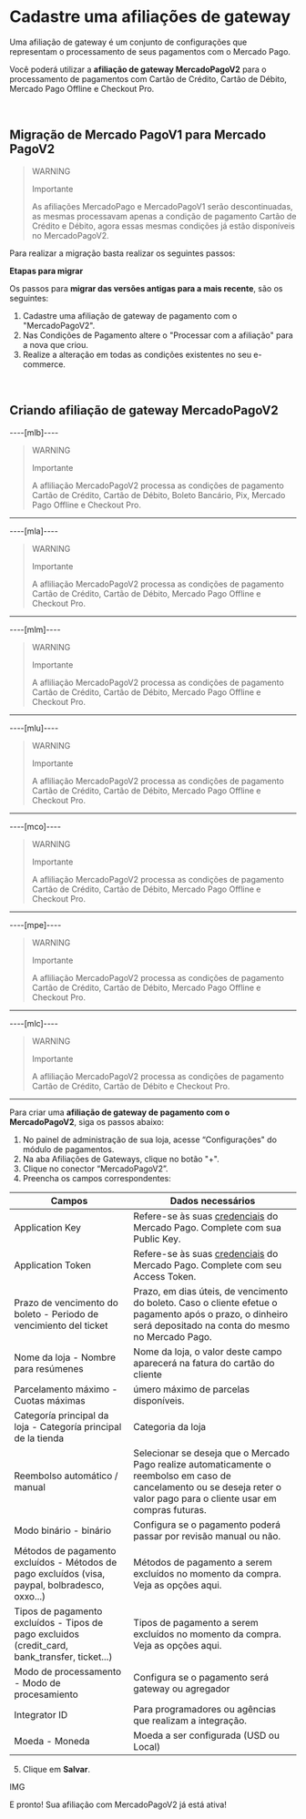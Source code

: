 # Cadastre uma afiliações de gateway

Uma afiliação de gateway é um conjunto de configurações que representam o processamento de seus pagamentos com o Mercado Pago.

Você poderá utilizar a **afiliação de gateway MercadoPagoV2** para o processamento de pagamentos com Cartão de Crédito, Cartão de Débito, Mercado Pago Offline e Checkout Pro.

&nbsp;

## Migração de Mercado PagoV1 para Mercado PagoV2

> WARNING
>
> Importante
>
> As afiliações MercadoPago e MercadoPagoV1 serão descontinuadas, as mesmas processavam apenas a condição de pagamento Cartão de Crédito e Débito, agora essas mesmas condições já estão disponíveis no MercadoPagoV2.

Para realizar a migração basta realizar os seguintes passos:

**Etapas para migrar**

Os passos para **migrar das versões antigas para a mais recente**, são os seguintes:

1. Cadastre uma afiliação de gateway de pagamento com o "MercadoPagoV2".
2. Nas Condições de Pagamento altere o "Processar com a afiliação" para a nova que criou.
3. Realize a alteração em todas as condições existentes no seu e-commerce.

&nbsp;

## Criando afiliação de gateway MercadoPagoV2

----[mlb]----

> WARNING
>
> Importante
>
> A afliliação MercadoPagoV2 processa as condições de pagamento Cartão de Crédito, Cartão de Débito, Boleto Bancário, Pix, Mercado Pago Offline e Checkout Pro.

------------

----[mla]----

> WARNING
>
> Importante
>
> A afliliação MercadoPagoV2 processa as condições de pagamento Cartão de Crédito, Cartão de Débito, Mercado Pago Offline e Checkout Pro.

------------

----[mlm]----

> WARNING
>
> Importante
>
> A afliliação MercadoPagoV2 processa as condições de pagamento Cartão de Crédito, Cartão de Débito, Mercado Pago Offline e Checkout Pro.

------------

----[mlu]----

> WARNING
>
> Importante
>
> A afliliação MercadoPagoV2 processa as condições de pagamento Cartão de Crédito, Cartão de Débito, Mercado Pago Offline e Checkout Pro.

------------

----[mco]----

> WARNING
>
> Importante
>
> A afliliação MercadoPagoV2 processa as condições de pagamento Cartão de Crédito, Cartão de Débito, Mercado Pago Offline e Checkout Pro.

------------

----[mpe]----

> WARNING
>
> Importante
>
> A afliliação MercadoPagoV2 processa as condições de pagamento Cartão de Crédito, Cartão de Débito, Mercado Pago Offline e Checkout Pro.

------------

----[mlc]----

> WARNING
>
> Importante
>
> A afliliação MercadoPagoV2 processa as condições de pagamento Cartão de Crédito, Cartão de Débito e Checkout Pro.

------------

Para criar uma **afiliação de gateway de pagamento com o MercadoPagoV2**, siga os passos abaixo:

1. No painel de administração de sua loja, acesse “Configurações" do módulo de pagamentos.
2. Na aba Afiliações de Gateways, clique no botão "+".
3. Clique no conector “MercadoPagoV2”.
4. Preencha os campos correspondentes: 

|Campos|Dados necessários|
|---|---|
|Application Key|Refere-se às suas [credenciais](https://www.mercadopago[FAKER][URL][DOMAIN]/developers/pt/guides/resources/credentials) do Mercado Pago. Complete com sua Public Key.|
|Application Token|Refere-se às suas [credenciais](https://www.mercadopago[FAKER][URL][DOMAIN]/developers/pt/guides/resources/credentials) do Mercado Pago. Complete com seu Access Token.|
|Prazo de vencimento do boleto - Periodo de vencimiento del ticket|Prazo, em dias úteis, de vencimento do boleto. Caso o cliente efetue o pagamento após o prazo, o dinheiro será depositado na conta do mesmo no Mercado Pago.|
|Nome da loja - Nombre para resúmenes|Nome da loja, o valor deste campo aparecerá na fatura do cartão do cliente|
|Parcelamento máximo - Cuotas máximas|úmero máximo de parcelas disponíveis.|
|Categoría principal da loja - Categoría principal de la tienda|Categoria da loja|
|Reembolso automático / manual|Selecionar se deseja que o Mercado Pago realize automaticamente o reembolso em caso de cancelamento ou se deseja reter o valor pago para o cliente usar em compras futuras.|
|Modo binário - binário|Configura se o pagamento poderá passar por revisão manual ou não.|
|Métodos de pagamento excluídos - Métodos de pago excluídos (visa, paypal, bolbradesco, oxxo...)|Métodos de pagamento a serem excluídos no momento da compra. Veja as opções aqui.|
|Tipos de pagamento excluídos - Tipos de pago excluidos (credit_card, bank_transfer, ticket...)|Tipos de pagamento a serem excluídos no momento da compra. Veja as opções aqui.|
|Modo de processamento - Modo de procesamiento|Configura se o pagamento será gateway ou agregador|
|Integrator ID|Para programadores ou agências que realizam a integração.|
|Moeda - Moneda|Moeda a ser configurada (USD ou Local)|

5. Clique em **Salvar**.

IMG

E pronto! Sua afiliação com MercadoPagoV2 já está ativa!

